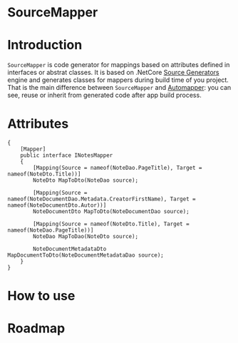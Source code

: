 # SourceMapper

# Introduction
`SourceMapper` is code generator for mappings based on attributes defined in interfaces or abstrat classes. 
It is based on .NetCore [Source Generators](https://github.com/dotnet/roslyn/blob/main/docs/features/source-generators.md) 
engine and generates classes for mappers during build time of you project.
That is the main difference between `SourceMapper` and [Automapper](https://automapper.org/): you can see, reuse or inherit from generated code after app build process.

# Attributes

``` namespace Compentio.Example.App.Mappers
{
    [Mapper]
    public interface INotesMapper
    {
        [Mapping(Source = nameof(NoteDao.PageTitle), Target = nameof(NoteDto.Title))]
        NoteDto MapToDto(NoteDao source);

        [Mapping(Source = nameof(NoteDocumentDao.Metadata.CreatorFirstName), Target = nameof(NoteDocumentDto.Autor))]
        NoteDocumentDto MapToDto(NoteDocumentDao source);

        [Mapping(Source = nameof(NoteDto.Title), Target = nameof(NoteDao.PageTitle))]
        NoteDao MapToDao(NoteDto source);

        NoteDocumentMetadataDto MapDocumentToDto(NoteDocumentMetadataDao source);
    }
}
```


# How to use



# Roadmap
